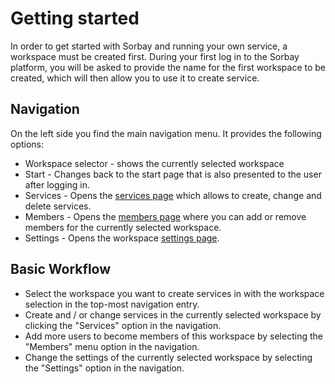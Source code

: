 # Getting started

In order to get started with Sorbay and running your own service,
a workspace must be created first. During your first log in to
the Sorbay platform, you will be asked to provide the name for
the first workspace to be created, which will then allow you to
use it to create service.

## Navigation

On the left side you find the main navigation menu. It provides
the following options:

* Workspace selector - shows the currently selected workspace
* Start - Changes back to the start page that is also presented
  to the user after logging in.
* Services - Opens the [services page](services.md) which allows to create,
  change and delete services.
* Members - Opens the [members page](members.md) where you can add or remove
  members for the currently selected workspace.
* Settings - Opens the workspace [settings page](settings.md).


## Basic Workflow

* Select the workspace you want to create services in with the
  workspace selection in the top-most navigation entry.
* Create and / or change services in the currently selected
  workspace by clicking the "Services" option in the navigation.
* Add more users to become members of this workspace by selecting
  the "Members" menu option in the navigation.
* Change the settings of the currently selected workspace by
  selecting the "Settings" option in the navigation.


